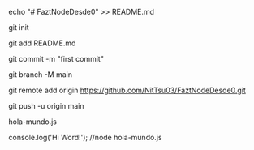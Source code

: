 echo "# FaztNodeDesde0" >> README.md

git init

git add README.md

git commit -m "first commit"

git branch -M main

git remote add origin https://github.com/NitTsu03/FaztNodeDesde0.git

git push -u origin main

hola-mundo.js

console.log('Hi Word!');
//node hola-mundo.js

